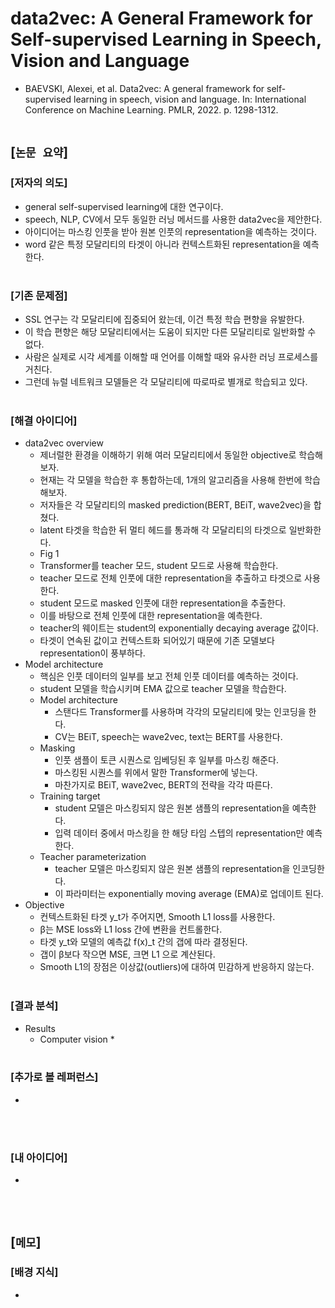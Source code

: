 # data2vec: A General Framework for Self-supervised Learning in Speech, Vision and Language
* BAEVSKI, Alexei, et al. Data2vec: A general framework for self-supervised learning in speech, vision and language. In: International Conference on Machine Learning. PMLR, 2022. p. 1298-1312.
<br><br>

## [`논문 요약`]

### [저자의 의도]
* general self-supervised learning에 대한 연구이다.
* speech, NLP, CV에서 모두 동일한 러닝 메서드를 사용한 data2vec을 제안한다.
* 아이디어는 마스킹 인풋을 받아 원본 인풋의 representation을 예측하는 것이다.
* word 같은 특정 모달리티의 타겟이 아니라 컨텍스트화된 representation을 예측한다.
<br><br>

### [기존 문제점]
* SSL 연구는 각 모달리티에 집중되어 왔는데, 이건 특정 학습 편향을 유발한다.
* 이 학습 편향은 해당 모달리티에서는 도움이 되지만 다른 모달리티로 일반화할 수 없다.
* 사람은 실제로 시각 세계를 이해할 때 언어를 이해할 때와 유사한 러닝 프로세스를 거친다.
* 그런데 뉴럴 네트워크 모델들은 각 모달리티에 따로따로 별개로 학습되고 있다.
<br><br>

### [해결 아이디어]
* data2vec overview
    * 제너럴한 환경을 이해하기 위해 여러 모달리티에서 동일한 objective로 학습해보자.
    * 현재는 각 모델을 학습한 후 통합하는데, 1개의 알고리즘을 사용해 한번에 학습해보자.
    * 저자들은 각 모달리티의 masked prediction(BERT, BEiT, wave2vec)을 합쳤다.
    * latent 타겟을 학습한 뒤 멀티 헤드를 통과해 각 모달리티의 타겟으로 일반화한다.
    * Fig 1
    * Transformer를 teacher 모드, student 모드로 사용해 학습한다.
    * teacher 모드로 전체 인풋에 대한 representation을 추출하고 타겟으로 사용한다.
    * student 모드로 masked 인풋에 대한 representation을 추출한다.
    * 이를 바탕으로 전체 인풋에 대한 representation을 예측한다.
    * teacher의 웨이트는 student의 exponentially decaying average 값이다.
    * 타겟이 연속된 값이고 컨텍스트화 되어있기 때문에 기존 모델보다 representation이 풍부하다.
* Model architecture
    * 핵심은 인풋 데이터의 일부를 보고 전체 인풋 데이터를 예측하는 것이다.
    * student 모델을 학습시키며 EMA 값으로 teacher 모델을 학습한다.
    * Model architecture
        * 스탠다드 Transformer를 사용하며 각각의 모달리티에 맞는 인코딩을 한다.
        * CV는 BEiT, speech는 wave2vec, text는 BERT를 사용한다.
    * Masking
        * 인풋 샘플이 토큰 시퀀스로 임베딩된 후 일부를 마스킹 해준다.
        * 마스킹된 시퀀스를 위에서 말한 Transformer에 넣는다.
        * 마찬가지로 BEiT, wave2vec, BERT의 전략을 각각 따른다.
    * Training target
        * student 모델은 마스킹되지 않은 원본 샘플의 representation을 예측한다.
        * 입력 데이터 중에서 마스킹을 한 해당 타임 스텝의 representation만 예측한다.
    * Teacher parameterization
        * teacher 모델은 마스킹되지 않은 원본 샘플의 representation을 인코딩한다.
        * 이 파라미터는 exponentially moving average (EMA)로 업데이트 된다.
* Objective
    * 컨텍스트화된 타겟 y_t가 주어지면, Smooth L1 loss를 사용한다.
    * β는 MSE loss와 L1 loss 간에 변환을 컨트롤한다.
    * 타겟 y_t와 모델의 예측값 f(x)_t 간의 갭에 따라 결정된다.
    * 갭이 β보다 작으면 MSE, 크면 L1 으로 계산된다.
    * Smooth L1의 장점은 이상값(outliers)에 대하여 민감하게 반응하지 않는다.
<br><br>

### [결과 분석]
* Results
    * Computer vision
        * 
<br><br>

### [추가로 볼 레퍼런스]
* 
<br><br>

### [내 아이디어]
* 
<br><br>



## [`메모`]

### [배경 지식]
* 
<br><br>


